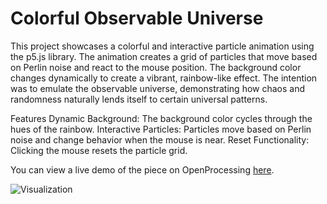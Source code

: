 # Colorful Observable Universe
This project showcases a colorful and interactive particle animation using the p5.js library. The animation creates a grid of particles that move based on Perlin noise and react to the mouse position. The background color changes dynamically to create a vibrant, rainbow-like effect. The intention was to emulate the observable universe, demonstrating how chaos and randomness naturally lends itself to certain universal patterns.

Features
Dynamic Background: The background color cycles through the hues of the rainbow.
Interactive Particles: Particles move based on Perlin noise and change behavior when the mouse is near.
Reset Functionality: Clicking the mouse resets the particle grid.

You can view a live demo of the piece on OpenProcessing [here](https://openprocessing.org/sketch/2088565). 

![Visualization](image)
